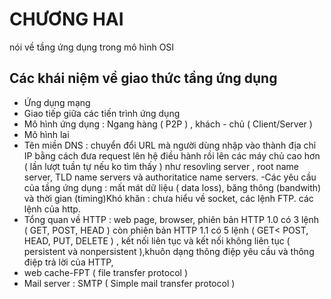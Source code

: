 # CHƯƠNG HAI

nói về tầng ứng dụng trong mô hình OSI
## Các khái niệm về giao thức tầng ứng dụng
- Ứng dụng mạng
- Giao tiếp giữa các tiến trình ứng dụng 
- Mô hình ứng dụng : Ngang hàng ( P2P ) , khách - chủ ( Client/Server )
- Mô hình lai
- Tên miền DNS : chuyển đổi URL mà người dùng nhập vào thành địa chỉ IP bằng cách đưa request lên hệ điều hành rồi lên các máy chủ cao hơn ( lần lượt tuần tự nếu ko tìm thấy ) như resovling server , root name server, TLD name servers và authoritatice name servers. -Các yêu cầu của tầng ứng dụng : mất mát dữ liệu ( data loss), băng thông (bandwith) và thời gian (timing)Khó khăn : chưa hiểu về socket, các lệnh FTP. các lệnh của http.
- Tổng quan về HTTP : web page, browser, phiên bản HTTP 1.0 có 3 lệnh ( GET, POST, HEAD ) còn phiên bản HTTP 1.1 có 5 lệnh ( GET< POST, HEAD, PUT, DELETE ) , kết nối liên tục và kết nối không liên tục ( persistent và nonpersistent ),khuôn dạng thông điệp yêu cầu và thông điệp trả lời của HTTP, 
- web cache-FPT ( file transfer protocol )
- Mail server : SMTP (  Simple mail transfer protocol ) 
   
